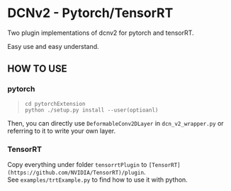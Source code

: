# DCNv2 - Pytorch/TensorRT

Two plugin implementations of dcnv2 for pytorch and tensorRT.

Easy use and easy understand.

## HOW TO USE

### pytorch

>`cd pytorchExtension`  
>`python ./setup.py install --user(optioanl)`  

Then, you can directly use `DeformableConv2DLayer` in `dcn_v2_wrapper.py` or referring to it to write your own layer.

### TensorRT

Copy everything under folder `tensorrtPlugin` to `[TensorRT](https://github.com/NVIDIA/TensorRT)/plugin`.  
See `examples/trtExample.py` to find how to use it with python.
